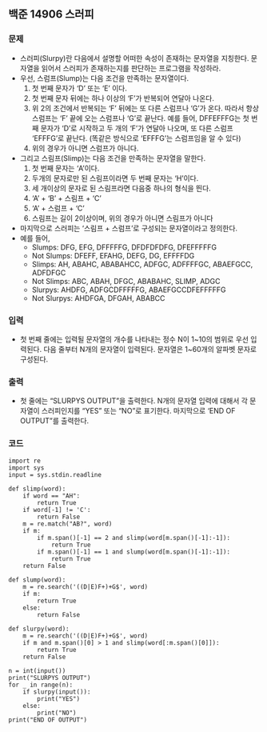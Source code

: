 ## 백준 14906 스러피

### 문제
* 스러피(Slurpy)란 다음에서 설명할 어떠한 속성이 존재하는 문자열을 지칭한다. 문자열을 읽어서 스러피가 존재하는지를 판단하는 프로그램을 작성하라.
* 우선, 스럼프(Slump)는 다음 조건을 만족하는 문자열이다.
  1. 첫 번째 문자가 ‘D’ 또는 ‘E’ 이다.
  2. 첫 번째 문자 뒤에는 하나 이상의 ‘F’가 반복되어 연달아 나온다.
  3. 위 2의 조건에서 반복되는 ‘F’ 뒤에는 또 다른 스럼프나 ‘G’가 온다. 따라서 항상 스럼프는 ‘F’ 끝에 오는 스럼프나 ‘G’로 끝난다. 예를 들어, DFFEFFFG는 첫 번째 문자가 ‘D’로 시작하고 두 개의 ‘F’가 연달아 나오며, 또 다른 스럼프 ‘EFFFG’로 끝난다. (똑같은 방식으로 ‘EFFFG’는 스럼프임을 알 수 있다)
  4. 위의 경우가 아니면 스럼프가 아니다.
* 그리고 스림프(Slimp)는 다음 조건을 만족하는 문자열을 말한다.
  1. 첫 번째 문자는 ‘A’이다.
  2. 두개의 문자로만 된 스림프이라면 두 번째 문자는 ‘H’이다.
  3. 세 개이상의 문자로 된 스림프라면 다음중 하나의 형식을 띈다.
    1. ‘A’ + ‘B’ + 스림프 + ‘C’
    2. ‘A’ + 스럼프 + ‘C’
  4. 스림프는 길이 2이상이며, 위의 경우가 아니면 스림프가 아니다
* 마지막으로 스러피는 ‘스림프 + 스럼프’로 구성되는 문자열이라고 정의한다.
* 예를 들어,
  + Slumps: DFG, EFG, DFFFFFG, DFDFDFDFG, DFEFFFFFG
  + Not Slumps: DFEFF, EFAHG, DEFG, DG, EFFFFDG
  + Slimps: AH, ABAHC, ABABAHCC, ADFGC, ADFFFFGC, ABAEFGCC, ADFDFGC
  + Not Slimps: ABC, ABAH, DFGC, ABABAHC, SLIMP, ADGC
  + Slurpys: AHDFG, ADFGCDFFFFFG, ABAEFGCCDFEFFFFFG
  + Not Slurpys: AHDFGA, DFGAH, ABABCC
 
### 입력
* 첫 번째 줄에는 입력될 문자열의 개수를 나타내는 정수 N이 1~10의 범위로 우선 입력된다. 다음 줄부터 N개의 문자열이 입력된다. 문자열은 1~60개의 알파벳 문자로 구성된다.

### 출력
* 첫 줄에는 “SLURPYS OUTPUT”을 출력한다. N개의 문자열 입력에 대해서 각 문자열이 스러피인지를 “YES” 또는 “NO”로 표기한다. 마지막으로 ‘END OF OUTPUT”를 출력한다.

### 코드
```pytnon 
import re
import sys
input = sys.stdin.readline

def slimp(word):
    if word == "AH":
        return True
    if word[-1] != 'C':
        return False
    m = re.match("AB?", word)
    if m:
        if m.span()[-1] == 2 and slimp(word[m.span()[-1]:-1]):
            return True
        if m.span()[-1] == 1 and slump(word[m.span()[-1]:-1]):
            return True
    return False

def slump(word):
    m = re.search('((D|E)F+)+G$', word)
    if m:
        return True
    else:
        return False

def slurpy(word):
    m = re.search('((D|E)F+)+G$', word)
    if m and m.span()[0] > 1 and slimp(word[:m.span()[0]]):
        return True
    return False

n = int(input())
print("SLURPYS OUTPUT")
for _ in range(n):
    if slurpy(input()):
        print("YES")
    else:
        print("NO")
print("END OF OUTPUT")

```
